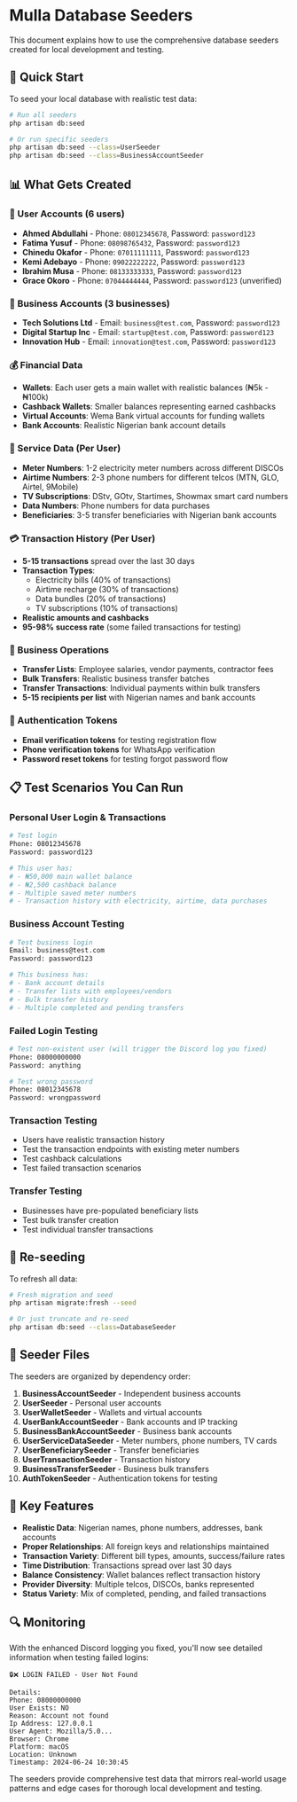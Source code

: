# Mulla Database Seeders

This document explains how to use the comprehensive database seeders created for local development and testing.

## 🚀 Quick Start

To seed your local database with realistic test data:

```bash
# Run all seeders
php artisan db:seed

# Or run specific seeders
php artisan db:seed --class=UserSeeder
php artisan db:seed --class=BusinessAccountSeeder
```

## 📊 What Gets Created

### 👥 User Accounts (6 users)
- **Ahmed Abdullahi** - Phone: `08012345678`, Password: `password123`
- **Fatima Yusuf** - Phone: `08098765432`, Password: `password123`  
- **Chinedu Okafor** - Phone: `07011111111`, Password: `password123`
- **Kemi Adebayo** - Phone: `09022222222`, Password: `password123`
- **Ibrahim Musa** - Phone: `08133333333`, Password: `password123`
- **Grace Okoro** - Phone: `07044444444`, Password: `password123` (unverified)

### 🏢 Business Accounts (3 businesses)
- **Tech Solutions Ltd** - Email: `business@test.com`, Password: `password123`
- **Digital Startup Inc** - Email: `startup@test.com`, Password: `password123`
- **Innovation Hub** - Email: `innovation@test.com`, Password: `password123`

### 💰 Financial Data
- **Wallets**: Each user gets a main wallet with realistic balances (₦5k - ₦100k)
- **Cashback Wallets**: Smaller balances representing earned cashbacks
- **Virtual Accounts**: Wema Bank virtual accounts for funding wallets
- **Bank Accounts**: Realistic Nigerian bank account details

### 📱 Service Data (Per User)
- **Meter Numbers**: 1-2 electricity meter numbers across different DISCOs
- **Airtime Numbers**: 2-3 phone numbers for different telcos (MTN, GLO, Airtel, 9Mobile)
- **TV Subscriptions**: DStv, GOtv, Startimes, Showmax smart card numbers
- **Data Numbers**: Phone numbers for data purchases
- **Beneficiaries**: 3-5 transfer beneficiaries with Nigerian bank accounts

### 💳 Transaction History (Per User)
- **5-15 transactions** spread over the last 30 days
- **Transaction Types**:
  - Electricity bills (40% of transactions)
  - Airtime recharge (30% of transactions)
  - Data bundles (20% of transactions)  
  - TV subscriptions (10% of transactions)
- **Realistic amounts and cashbacks**
- **95-98% success rate** (some failed transactions for testing)

### 🏢 Business Operations
- **Transfer Lists**: Employee salaries, vendor payments, contractor fees
- **Bulk Transfers**: Realistic business transfer batches
- **Transfer Transactions**: Individual payments within bulk transfers
- **5-15 recipients per list** with Nigerian names and bank accounts

### 🔐 Authentication Tokens
- **Email verification tokens** for testing registration flow
- **Phone verification tokens** for WhatsApp verification
- **Password reset tokens** for testing forgot password flow

## 📋 Test Scenarios You Can Run

### Personal User Login & Transactions
```bash
# Test login
Phone: 08012345678
Password: password123

# This user has:
# - ₦50,000 main wallet balance
# - ₦2,500 cashback balance
# - Multiple saved meter numbers
# - Transaction history with electricity, airtime, data purchases
```

### Business Account Testing
```bash
# Test business login
Email: business@test.com  
Password: password123

# This business has:
# - Bank account details
# - Transfer lists with employees/vendors
# - Bulk transfer history
# - Multiple completed and pending transfers
```

### Failed Login Testing
```bash
# Test non-existent user (will trigger the Discord log you fixed)
Phone: 08000000000
Password: anything

# Test wrong password
Phone: 08012345678
Password: wrongpassword
```

### Transaction Testing
- Users have realistic transaction history
- Test the transaction endpoints with existing meter numbers
- Test cashback calculations
- Test failed transaction scenarios

### Transfer Testing  
- Businesses have pre-populated beneficiary lists
- Test bulk transfer creation
- Test individual transfer transactions

## 🔄 Re-seeding

To refresh all data:

```bash
# Fresh migration and seed
php artisan migrate:fresh --seed

# Or just truncate and re-seed
php artisan db:seed --class=DatabaseSeeder
```

## 📁 Seeder Files

The seeders are organized by dependency order:

1. **BusinessAccountSeeder** - Independent business accounts
2. **UserSeeder** - Personal user accounts  
3. **UserWalletSeeder** - Wallets and virtual accounts
4. **UserBankAccountSeeder** - Bank accounts and IP tracking
5. **BusinessBankAccountSeeder** - Business bank accounts
6. **UserServiceDataSeeder** - Meter numbers, phone numbers, TV cards
7. **UserBeneficiarySeeder** - Transfer beneficiaries
8. **UserTransactionSeeder** - Transaction history
9. **BusinessTransferSeeder** - Business bulk transfers
10. **AuthTokenSeeder** - Authentication tokens for testing

## 🎯 Key Features

- **Realistic Data**: Nigerian names, phone numbers, addresses, bank accounts
- **Proper Relationships**: All foreign keys and relationships maintained
- **Transaction Variety**: Different bill types, amounts, success/failure rates
- **Time Distribution**: Transactions spread over last 30 days
- **Balance Consistency**: Wallet balances reflect transaction history
- **Provider Diversity**: Multiple telcos, DISCOs, banks represented
- **Status Variety**: Mix of completed, pending, and failed transactions

## 🔍 Monitoring

With the enhanced Discord logging you fixed, you'll now see detailed information when testing failed logins:

```
🔒❌ LOGIN FAILED - User Not Found

Details:
Phone: 08000000000
User Exists: NO
Reason: Account not found  
Ip Address: 127.0.0.1
User Agent: Mozilla/5.0...
Browser: Chrome
Platform: macOS
Location: Unknown
Timestamp: 2024-06-24 10:30:45
```

The seeders provide comprehensive test data that mirrors real-world usage patterns and edge cases for thorough local development and testing.